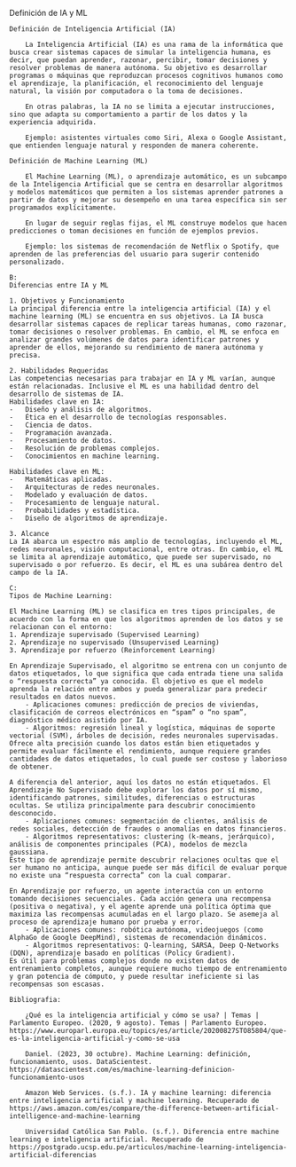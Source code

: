 Definición de IA y ML

    Definición de Inteligencia Artificial (IA)

        La Inteligencia Artificial (IA) es una rama de la informática que busca crear sistemas capaces de simular la inteligencia humana, es decir, que puedan aprender, razonar, percibir, tomar decisiones y resolver problemas de manera autónoma. Su objetivo es desarrollar programas o máquinas que reproduzcan procesos cognitivos humanos como el aprendizaje, la planificación, el reconocimiento del lenguaje natural, la visión por computadora o la toma de decisiones.

        En otras palabras, la IA no se limita a ejecutar instrucciones, sino que adapta su comportamiento a partir de los datos y la experiencia adquirida.

        Ejemplo: asistentes virtuales como Siri, Alexa o Google Assistant, que entienden lenguaje natural y responden de manera coherente.

    Definición de Machine Learning (ML)

        El Machine Learning (ML), o aprendizaje automático, es un subcampo de la Inteligencia Artificial que se centra en desarrollar algoritmos y modelos matemáticos que permiten a los sistemas aprender patrones a partir de datos y mejorar su desempeño en una tarea específica sin ser programados explícitamente.

        En lugar de seguir reglas fijas, el ML construye modelos que hacen predicciones o toman decisiones en función de ejemplos previos.

        Ejemplo: los sistemas de recomendación de Netflix o Spotify, que aprenden de las preferencias del usuario para sugerir contenido personalizado.

    B:
    Diferencias entre IA y ML

    1. Objetivos y Funcionamiento
    La principal diferencia entre la inteligencia artificial (IA) y el machine learning (ML) se encuentra en sus objetivos. La IA busca desarrollar sistemas capaces de replicar tareas humanas, como razonar, tomar decisiones o resolver problemas. En cambio, el ML se enfoca en analizar grandes volúmenes de datos para identificar patrones y aprender de ellos, mejorando su rendimiento de manera autónoma y precisa.

    2. Habilidades Requeridas
    Las competencias necesarias para trabajar en IA y ML varían, aunque están relacionadas. Inclusive el ML es una habilidad dentro del desarrollo de sistemas de IA.
    Habilidades clave en IA:
    -	Diseño y análisis de algoritmos.
    -	Ética en el desarrollo de tecnologías responsables.
    -	Ciencia de datos.
    -	Programación avanzada.
    -	Procesamiento de datos.
    -	Resolución de problemas complejos.
    -	Conocimientos en machine learning.

    Habilidades clave en ML:
    -	Matemáticas aplicadas.
    -	Arquitecturas de redes neuronales.
    -	Modelado y evaluación de datos.
    -	Procesamiento de lenguaje natural.
    -	Probabilidades y estadística.
    -	Diseño de algoritmos de aprendizaje.

    3. Alcance
    La IA abarca un espectro más amplio de tecnologías, incluyendo el ML, redes neuronales, visión computacional, entre otras. En cambio, el ML se limita al aprendizaje automático, que puede ser supervisado, no supervisado o por refuerzo. Es decir, el ML es una subárea dentro del campo de la IA.

    C:
    Tipos de Machine Learning:

    El Machine Learning (ML) se clasifica en tres tipos principales, de acuerdo con la forma en que los algoritmos aprenden de los datos y se relacionan con el entorno:
    1. Aprendizaje supervisado (Supervised Learning)
    2. Aprendizaje no supervisado (Unsupervised Learning)
    3. Aprendizaje por refuerzo (Reinforcement Learning)

    En Aprendizaje Supervisado, el algoritmo se entrena con un conjunto de datos etiquetados, lo que significa que cada entrada tiene una salida o “respuesta correcta” ya conocida. El objetivo es que el modelo aprenda la relación entre ambos y pueda generalizar para predecir resultados en datos nuevos.
        - Aplicaciones comunes: predicción de precios de viviendas, clasificación de correos electrónicos en “spam” o “no spam”, diagnóstico médico asistido por IA.
        - Algoritmos: regresión lineal y logística, máquinas de soporte vectorial (SVM), árboles de decisión, redes neuronales supervisadas.
    Ofrece alta precisión cuando los datos están bien etiquetados y permite evaluar fácilmente el rendimiento, aunque requiere grandes cantidades de datos etiquetados, lo cual puede ser costoso y laborioso de obtener.

    A diferencia del anterior, aquí los datos no están etiquetados. El Aprendizaje No Supervisado debe explorar los datos por sí mismo, identificando patrones, similitudes, diferencias o estructuras ocultas. Se utiliza principalmente para descubrir conocimiento desconocido.
        - Aplicaciones comunes: segmentación de clientes, análisis de redes sociales, detección de fraudes o anomalías en datos financieros.
        - Algoritmos representativos: clustering (k-means, jerárquico), análisis de componentes principales (PCA), modelos de mezcla gaussiana.
    Este tipo de aprendizaje permite descubrir relaciones ocultas que el ser humano no anticipa, aunque puede ser más difícil de evaluar porque no existe una “respuesta correcta” con la cual comparar.

    En Aprendizaje por refuerzo, un agente interactúa con un entorno tomando decisiones secuenciales. Cada acción genera una recompensa (positiva o negativa), y el agente aprende una política óptima que maximiza las recompensas acumuladas en el largo plazo. Se asemeja al proceso de aprendizaje humano por prueba y error.
        - Aplicaciones comunes: robótica autónoma, videojuegos (como AlphaGo de Google DeepMind), sistemas de recomendación dinámicos.
        - Algoritmos representativos: Q-learning, SARSA, Deep Q-Networks (DQN), aprendizaje basado en políticas (Policy Gradient).
    Es útil para problemas complejos donde no existen datos de entrenamiento completos, aunque requiere mucho tiempo de entrenamiento y gran potencia de cómputo, y puede resultar ineficiente si las recompensas son escasas.

    Bibliografia:
        
        ¿Qué es la inteligencia artificial y cómo se usa? | Temas | Parlamento Europeo. (2020, 9 agosto). Temas | Parlamento Europeo. https://www.europarl.europa.eu/topics/es/article/20200827STO85804/que-es-la-inteligencia-artificial-y-como-se-usa
        
        Daniel. (2023, 30 octubre). Machine Learning: definición, funcionamiento, usos. DataScientest. https://datascientest.com/es/machine-learning-definicion-funcionamiento-usos

        Amazon Web Services. (s.f.). IA y machine learning: diferencia entre inteligencia artificial y machine learning. Recuperado de https://aws.amazon.com/es/compare/the-difference-between-artificial-intelligence-and-machine-learning

        Universidad Católica San Pablo. (s.f.). Diferencia entre machine learning e inteligencia artificial. Recuperado de https://postgrado.ucsp.edu.pe/articulos/machine-learning-inteligencia-artificial-diferencias
